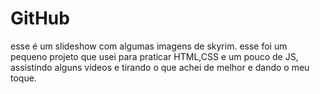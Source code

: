 # GitHub
esse é um slideshow com algumas imagens de skyrim.
esse foi um pequeno projeto que usei para praticar HTML,CSS e um pouco de JS, assistindo alguns videos e tirando o que achei de melhor e dando o meu toque.
